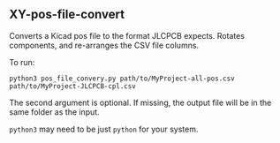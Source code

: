 ## XY-pos-file-convert

Converts a Kicad pos file to the format JLCPCB expects. Rotates components, and re-arranges the CSV file columns.

To run:

```
python3 pos_file_convery.py path/to/MyProject-all-pos.csv path/to/MyProject-JLCPCB-cpl.csv
```

The second argument is optional. If missing, the output file will be in the same folder as the input.

`python3` may need to be just `python` for your system.
